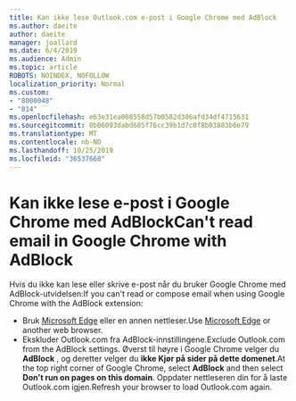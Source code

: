 ```yaml
---
title: Kan ikke lese Outlook.com e-post i Google Chrome med AdBlock
ms.author: daeite
author: daeite
manager: joallard
ms.date: 6/4/2019
ms.audience: Admin
ms.topic: article
ROBOTS: NOINDEX, NOFOLLOW
localization_priority: Normal
ms.custom:
- "8000048"
- "814"
ms.openlocfilehash: e63e31ea008558d57b0582d306afd34df4715631
ms.sourcegitcommit: 0b06093dabd685f76cc39b1d7c0f8b03883b6e79
ms.translationtype: MT
ms.contentlocale: nb-NO
ms.lasthandoff: 10/25/2019
ms.locfileid: "36537668"
---
```

# <a name="cant-read-email-in-google-chrome-with-adblock"></a><span data-ttu-id="58a5c-102">Kan ikke lese e-post i Google Chrome med AdBlock</span><span class="sxs-lookup"><span data-stu-id="58a5c-102">Can't read email in Google Chrome with AdBlock</span></span>

<span data-ttu-id="58a5c-103">Hvis du ikke kan lese eller skrive e-post når du bruker Google Chrome med AdBlock-utvidelsen:</span><span class="sxs-lookup"><span data-stu-id="58a5c-103">If you can't read or compose email when using Google Chrome with the AdBlock extension:</span></span>

- <span data-ttu-id="58a5c-104">Bruk [Microsoft Edge](https://go.microsoft.com/fwlink/p/?linkid=2001503&amp;clcid=0x409) eller en annen nettleser.</span><span class="sxs-lookup"><span data-stu-id="58a5c-104">Use [Microsoft Edge](https://go.microsoft.com/fwlink/p/?linkid=2001503&amp;clcid=0x409) or another web browser.</span></span>
- <span data-ttu-id="58a5c-105">Ekskluder Outlook.com fra AdBlock-innstillingene.</span><span class="sxs-lookup"><span data-stu-id="58a5c-105">Exclude Outlook.com from the AdBlock settings.</span></span> <span data-ttu-id="58a5c-106">Øverst til høyre i Google Chrome velger du **AdBlock** , og deretter velger du **ikke Kjør på sider på dette domenet**.</span><span class="sxs-lookup"><span data-stu-id="58a5c-106">At the top right corner of Google Chrome, select **AdBlock** and then select **Don't run on pages on this domain**.</span></span> <span data-ttu-id="58a5c-107">Oppdater nettleseren din for å laste Outlook.com igjen.</span><span class="sxs-lookup"><span data-stu-id="58a5c-107">Refresh your browser to load Outlook.com again.</span></span>